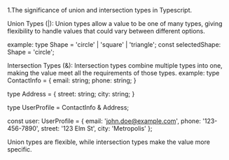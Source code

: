 
1.The significance of union and intersection types in Typescript.

Union Types (|):
Union types allow a value to be one of many types, giving flexibility to handle values that could vary between different options. 

example:
type Shape = 'circle' | 'square' | 'triangle';
const selectedShape: Shape = 'circle';

Intersection Types (&):
Intersection types combine multiple types into one, making the value meet all the requirements of those types.
example:
type ContactInfo = {
  email: string;
  phone: string;
}

type Address = {
  street: string;
  city: string;
}

type UserProfile = ContactInfo & Address;

const user: UserProfile = {
  email: 'john.doe@example.com',
  phone: '123-456-7890',
  street: '123 Elm St',
  city: 'Metropolis'
};

Union types are flexible, while intersection types make the value more specific.
